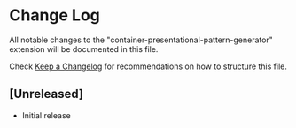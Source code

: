 # Change Log

All notable changes to the "container-presentational-pattern-generator" extension will be documented in this file.

Check [Keep a Changelog](http://keepachangelog.com/) for recommendations on how to structure this file.

## [Unreleased]

- Initial release